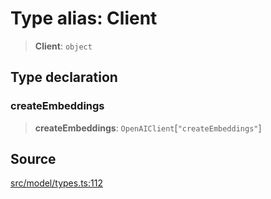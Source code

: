 # Type alias: Client

> **Client**: `object`

## Type declaration

### createEmbeddings

> **createEmbeddings**: `OpenAIClient`\[`"createEmbeddings"`\]

## Source

[src/model/types.ts:112](https://github.com/dexaai/llm-tools/blob/1257af6/src/model/types.ts#L112)
